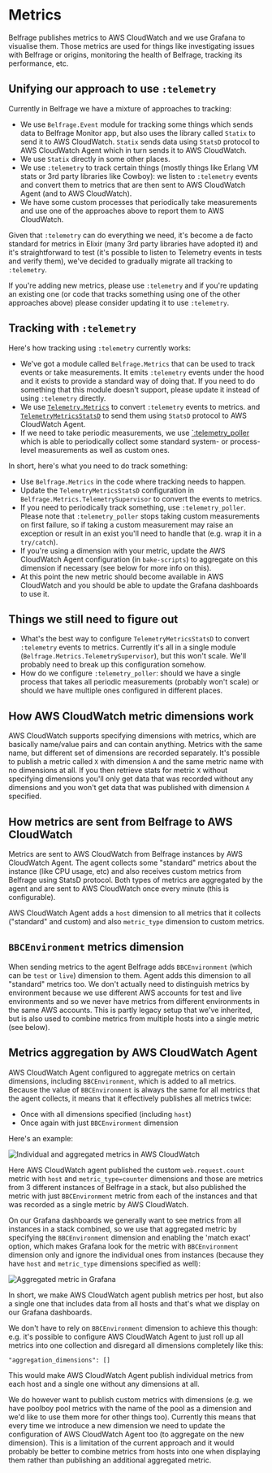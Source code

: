 # Metrics

Belfrage publishes metrics to AWS CloudWatch and we use Grafana to visualise
them. Those metrics are used for things like investigating issues with Belfrage
or origins, monitoring the health of Belfrage, tracking its performance, etc.

## Unifying our approach to use `:telemetry`

Currently in Belfrage we have a mixture of approaches to tracking:

* We use `Belfrage.Event` module for tracking some things which sends data to
  Belfrage Monitor app, but also uses the library called `Statix` to send it to
  AWS CloudWatch. `Statix` sends data using `StatsD` protocol to AWS CloudWatch
  Agent which in turn sends it to AWS CloudWatch.
* We use `Statix` directly in some other places.
* We use `:telemetry` to track certain things (mostly things like Erlang VM
  stats or 3rd party libraries like Cowboy): we listen to `:telemetry` events
  and convert them to metrics that are then sent to AWS CloudWatch Agent (and
  to AWS CloudWatch).
* We have some custom processes that periodically take measurements and use one
  of the approaches above to report them to AWS CloudWatch.

Given that `:telemetry` can do everything we need, it's become a de facto
standard for metrics in Elixir (many 3rd party libraries have adopted it) and
it's straightforward to test (it's possible to listen to Telemetry events in
tests and verify them), we've decided to gradually migrate all tracking to
`:telemetry`.

If you're adding new metrics, please use `:telemetry` and if you're updating an
existing one (or code that tracks something using one of the other approaches
above) please consider updating it to use `:telemetry`.

## Tracking with `:telemetry`

Here's how tracking using `:telemetry` currently works:

* We've got a module called `Belfrage.Metrics` that can be used to track events
  or take measurements. It emits `:telemetry` events under the hood and it
  exists to provide a standard way of doing that. If you need to do something
  that this module doesn't support, please update it instead of using
  `:telemetry` directly.
* We use
  [`Telemetry.Metrics`](https://hexdocs.pm/telemetry_metrics/0.6.1/Telemetry.Metrics.html)
  to convert `:telemetry` events to metrics. and
  [`TelemetryMetricsStatsD`](https://hexdocs.pm/telemetry_metrics_statsd/TelemetryMetricsStatsd.html)
  to send them using `StatsD` protocol to AWS CloudWatch Agent.
* If we need to take periodic measurements, we use
  [`:telemetry_poller](https://hexdocs.pm/telemetry_poller/readme.html) which
  is able to periodically collect some standard system- or process-level
  measurements as well as custom ones. 

In short, here's what you need to do track something:

* Use `Belfrage.Metrics` in the code where tracking needs to happen.
* Update the `TelemetryMetricsStatsD` configuration in
  `Belfrage.Metrics.TelemetrySupervisor` to convert the events to metrics.
* If you need to periodically track something, use `:telemetry_poller`. Please
  note that `:telemetry_poller` stops taking custom measurements on first
  failure, so if taking a custom measurement may raise an exception or result
  in an exist you'll need to handle that (e.g. wrap it in a `try/catch`).
* If you're using a dimension with your metric, update the AWS CloudWatch Agent
  configuration (in `bake-scripts`) to aggregate on this dimension if necessary
  (see below for more info on this).
* At this point the new metric should become available in AWS CloudWatch and
  you should be able to update the Grafana dashboards to use it.

## Things we still need to figure out

* What's the best way to configure `TelemetryMetricsStatsD` to convert
  `:telemetry` events to metrics. Currently it's all in a single module
  (`Belfrage.Metrics.TelemetrySupervisor`), but this won't scale. We'll
  probably need to break up this configuration somehow.
* How do we configure `:telemetry_poller`: should we have a single process that
  takes all periodic measurements (probably won't scale) or should we have
  multiple ones configured in different places.

## How AWS CloudWatch metric dimensions work

AWS CloudWatch supports specifying dimensions with metrics, which are basically
name/value pairs and can contain anything. Metrics with the same name, but
different set of dimensions are recorded separately. It's possible to publish a
metric called `X` with dimension `A` and the same metric name with no
dimensions at all. If you then retrieve stats for metric `X` without specifying
dimensions you'll only get data that was recorded without any dimensions and
you won't get data that was published with dimension `A` specified.

## How metrics are sent from Belfrage to AWS CloudWatch

Metrics are sent to AWS CloudWatch from Belfrage instances by AWS CloudWatch
Agent. The agent collects some "standard" metrics about the instance (like CPU
usage, etc) and also receives custom metrics from Belfrage using StatsD
protocol. Both types of metrics are aggregated by the agent and are sent to AWS
CloudWatch once every minute (this is configurable).

AWS CloudWatch Agent adds a `host` dimension to all metrics that it collects
("standard" and custom) and also `metric_type` dimension to custom metrics.

## `BBCEnvironment` metrics dimension

When sending metrics to the agent Belfrage adds `BBCEnvironment` (which can be
`test` or `live`) dimension to them. Agent adds this dimension to all
"standard" metrics too. We don't actually need to distinguish metrics by
environment because we use different AWS accounts for test and live
environments and so we never have metrics from different environments in the
same AWS accounts. This is partly legacy setup that we've inherited, but is
also used to combine metrics from multiple hosts into a single metric (see
below).

## Metrics aggregation by AWS CloudWatch Agent

AWS CloudWatch Agent configured to aggregate metrics on certain dimensions,
including `BBCEnvironment`, which is added to all metrics. Because the value of
`BBCEnvironment` is always the same for all metrics that the agent collects, it
means that it effectively publishes all metrics twice:

* Once with all dimensions specified (including `host`)
* Once again with just `BBCEnvironment` dimension

Here's an example:

![Individual and aggregated metrics in AWS
CloudWatch](/docs/img/topics/metrics/aggregated_metric.png)

Here AWS CloudWatch agent published the custom `web.request.count` metric with
`host` and `metric_type=counter` dimensions and those are metrics from 3
different instances of Belfrage in a stack, but also published the metric with
just `BBCEnvironment` metric from each of the instances and that was recorded
as a single metric by AWS CloudWatch.

On our Grafana dashboards we generally want to see metrics from all instances
in a stack combined, so we use that aggregated metric by specifying the
`BBCEnvironment` dimension and enabling the 'match exact' option, which makes
Grafana look for the metric with `BBCEnvironment` dimension only and ignore the
individual ones from instances (because they have `host` and `metric_type`
dimensions specified as well):

![Aggregated metric in
Grafana](/docs/img/topics/metrics/aggregated_metric_grafana.png)

In short, we make AWS CloudWatch agent publish metrics per host, but also a
single one that includes data from all hosts and that's what we display on our
Grafana dashboards.

We don't have to rely on `BBCEnvironment` dimension to achieve this though:
e.g. it's possible to configure AWS CloudWatch Agent to just roll up all
metrics into one collection and disregard all dimensions completely like this:

```
"aggregation_dimensions": []
```

This would make AWS CloudWatch Agent publish individual metrics from each host
and a single one without any dimensions at all.

We do however want to publish custom metrics with dimensions (e.g. we have
poolboy pool metrics with the name of the pool as a dimension and we'd like to
use them more for other things too). Currently this means that every time we
introduce a new dimension we need to update the configuration of AWS CloudWatch
Agent too (to aggregate on the new dimension). This is a limitation of the
current approach and it would probably be better to combine metrics from hosts
into one when displaying them rather than publishing an additional aggregated
metric.
